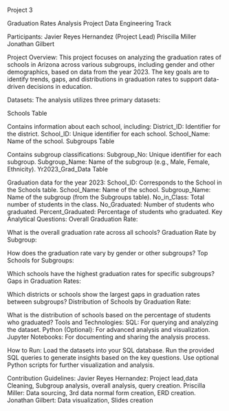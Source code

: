 Project 3

Graduation Rates Analysis Project
Data Engineering Track


Participants:
Javier Reyes Hernandez (Project Lead)
Priscilla Miller
Jonathan Gilbert

Project Overview:
This project focuses on analyzing the graduation rates of schools in Arizona across various subgroups, including gender and other demographics, based on data from the year 2023. 
The key goals are to identify trends, gaps, and distributions in graduation rates to support data-driven decisions in education.

Datasets:
The analysis utilizes three primary datasets:

Schools Table

Contains information about each school, including:
District_ID: Identifier for the district.
School_ID: Unique identifier for each school.
School_Name: Name of the school.
Subgroups Table

Contains subgroup classifications:
Subgroup_No: Unique identifier for each subgroup.
Subgroup_Name: Name of the subgroup (e.g., Male, Female, Ethnicity).
Yr2023_Grad_Data Table

Graduation data for the year 2023:
School_ID: Corresponds to the School in the Schools table.
School_Name: Name of the school.
Subgroup_Name: Name of the subgroup (from the Subgroups table).
No_in_Class: Total number of students in the class.
No_Graduated: Number of students who graduated.
Percent_Graduated: Percentage of students who graduated.
Key Analytical Questions:
Overall Graduation Rate:

What is the overall graduation rate across all schools?
Graduation Rate by Subgroup:

How does the graduation rate vary by gender or other subgroups?
Top Schools for Subgroups:

Which schools have the highest graduation rates for specific subgroups?
Gaps in Graduation Rates:

Which districts or schools show the largest gaps in graduation rates between subgroups?
Distribution of Schools by Graduation Rate:

What is the distribution of schools based on the percentage of students who graduated?
Tools and Technologies:
SQL: For querying and analyzing the dataset.
Python (Optional): For advanced analysis and visualization.
Jupyter Notebooks: For documenting and sharing the analysis process.

How to Run:
Load the datasets into your SQL database.
Run the provided SQL queries to generate insights based on the key questions.
Use optional Python scripts for further visualization and analysis.

Contribution Guidelines:
Javier Reyes Hernandez: Project lead,data Cleaning, Subgroup analysis, overall analysis, query creation.
Priscilla Miller: Data sourcing, 3rd data normal form creation, ERD creation. 
Jonathan Gilbert: Data visualization, Slides creation




